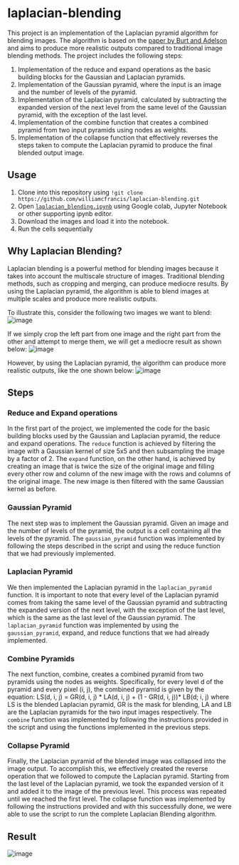 # laplacian-blending
This project is an implementation of the Laplacian pyramid algorithm for blending images. The algorithm is based on the [paper by Burt and Adelson](http://persci.mit.edu/pub_pdfs/pyramid83.pdf) and aims to produce more realistic outputs compared to traditional image blending methods.
The project includes the following steps:

1. Implementation of the reduce and expand operations as the basic building blocks for the Gaussian and Laplacian pyramids.
2. Implementation of the Gaussian pyramid, where the input is an image and the number of levels of the pyramid.
3. Implementation of the Laplacian pyramid, calculated by subtracting the expanded version of the next level from the same level of the Gaussian pyramid, with the exception of the last level.
4. Implementation of the combine function that creates a combined pyramid from two input pyramids using nodes as weights.
5. Implementation of the collapse function that effectively reverses the steps taken to compute the Laplacian pyramid to produce the final blended output image.


## Usage
1. Clone into this repository using `!git clone https://github.com/williamcfrancis/laplacian-blending.git`
2. Open [`laplacian_blending.ipynb`](https://github.com/williamcfrancis/laplacian-blending/blob/main/laplacian_blending.ipynb) using Google colab, Jupyter Notebook or other supporting ipynb editor. 
3. Download the images and load it into the notebook.
4. Run the cells sequentially

## Why Laplacian Blending?
Laplacian blending is a powerful method for blending images because it takes into account the multiscale structure of images. Traditional blending methods, such as cropping and merging, can produce mediocre results. By using the Laplacian pyramid, the algorithm is able to blend images at multiple scales and produce more realistic outputs.

To illustrate this, consider the following two images we want to blend:
![image](https://user-images.githubusercontent.com/38180831/214786063-23dbcacf-afce-4bb8-b73b-6b039c28474a.png)

If we simply crop the left part from one image and the right part from the other and attempt to merge them, we will get a mediocre result as shown below:
![image](https://user-images.githubusercontent.com/38180831/214786221-800f4364-fc62-471f-9d3f-a94ec292ba0e.png)

However, by using the Laplacian pyramid, the algorithm can produce more realistic outputs, like the one shown below:
![image](https://user-images.githubusercontent.com/38180831/214786390-d7b74e96-7f74-4773-a380-098958fd53cd.png)

## Steps
### Reduce and Expand operations
In the first part of the project, we implemented the code for the basic building blocks used by the Gaussian and Laplacian pyramid, the reduce and expand operations. The `reduce` function is achieved by filtering the image with a Gaussian kernel of size 5x5 and then subsampling the image by a factor of 2. The `expand` function, on the other hand, is achieved by creating an image that is twice the size of the original image and filling every other row and column of the new image with the rows and columns of the original image. The new image is then filtered with the same Gaussian kernel as before.

### Gaussian Pyramid
The next step was to implement the Gaussian pyramid. Given an image and the number of levels of the pyramid, the output is a cell containing all the levels of the pyramid. The `gaussian_pyramid` function was implemented by following the steps described in the script and using the reduce function that we had previously implemented.

### Laplacian Pyramid
We then implemented the Laplacian pyramid in the `laplacian_pyramid` function. It is important to note that every level of the Laplacian pyramid comes from taking the same level of the Gaussian pyramid and subtracting the expanded version of the next level, with the exception of the last level, which is the same as the last level of the Gaussian pyramid. The `laplacian_pyramid` function was implemented by using the `gaussian_pyramid`, expand, and reduce functions that we had already implemented.

### Combine Pyramids
The next function, combine, creates a combined pyramid from two pyramids using the nodes as weights. Specifically, for every level d of the pyramid and every pixel (i, j), the combined pyramid is given by the equation:
LS(d, i, j) = GR(d, i, j) * LA(d, i, j) + (1 - GR(d, i, j))* LB(d; i, j)
where LS is the blended Laplacian pyramid, GR is the mask for blending, LA and LB are the Laplacian pyramids for the two input images respectively. The `combine` function was implemented by following the instructions provided in the script and using the functions implemented in the previous steps.

### Collapse Pyramid
Finally, the Laplacian pyramid of the blended image was collapsed into the image output. To accomplish this, we effectively created the reverse operation that we followed to compute the Laplacian pyramid. Starting from the last level of the Laplacian pyramid, we took the expanded version of it and added it to the image of the previous level. This process was repeated until we reached the first level. The collapse function was implemented by following the instructions provided and with this successfully done, we were able to use the script to run the complete Laplacian Blending algorithm.

## Result

![image](https://user-images.githubusercontent.com/38180831/214787455-ae8e92a4-86c3-46a9-9d29-7dba8214a17b.png)

